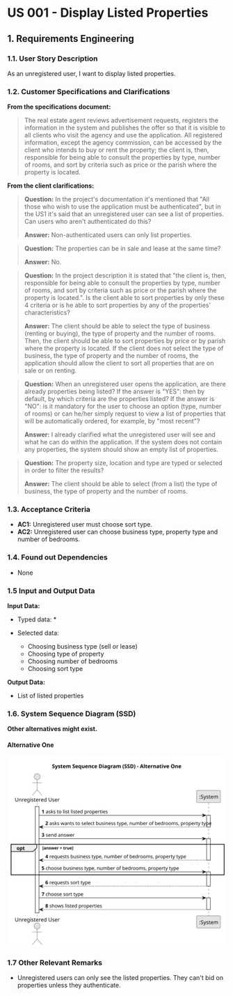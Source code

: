 # US 001 - Display Listed Properties 

## 1. Requirements Engineering


### 1.1. User Story Description


As an unregistered user, I want to display listed properties.


### 1.2. Customer Specifications and Clarifications 


**From the specifications document:**

>	The real estate agent reviews advertisement requests, registers the information in the system and publishes the offer so that it is visible to all clients who visit the agency and use the application. All registered information, except the agency commission, can be accessed by the client who intends to buy or rent the property; the client is, then, responsible for being able to consult the properties by type, number of rooms, and sort by criteria such as price or the parish where the property is located.





**From the client clarifications:**

> **Question:** In the project's documentation it's mentioned that "All those who wish to use the application must be authenticated", but in the US1 it's said that an unregistered user can see a list of properties. Can users who aren't authenticated do this?
>  
> **Answer:** Non-authenticated users can only list properties.


> **Question:** The properties can be in sale and lease at the same time?
>  
> **Answer:** No. 

> **Question:** In the project description it is stated that "the client is, then, responsible for being able to consult the properties by type, number of rooms, and sort by criteria such as price or the parish where the property is located.". Is the client able to sort properties by only these 4 criteria or is he able to sort properties by any of the properties' characteristics?
>
> **Answer:** The client should be able to select the type of business (renting or buying), the type of property and the number of rooms. Then, the client should be able to sort properties by price or by parish where the property is located.
If the client does not select the type of business, the type of property and the number of rooms, the application should allow the client to sort all properties that are on sale or on renting.

> **Question:** When an unregistered user opens the application, are there already properties being listed?
>If the answer is "YES": then by default, by which criteria are the properties listed?
>If the answer is "NO": is it mandatory for the user to choose an option (type, number of rooms) or can he/her simply request to view a list of properties that will be automatically ordered, for example, by "most recent"?
>
> **Answer:** I already clarified what the unregistered user will see and what he can do within the application. If the system does not contain any properties, the system should show an empty list of properties.

> **Question:** The property size, location and type are typed or selected in order to filter the results?
>
> **Answer:** The client should be able to select (from a list) the type of business, the type of property and the number of rooms.

### 1.3. Acceptance Criteria


* **AC1:** Unregistered user must choose sort type.
* **AC2:** Unregistered user can choose business type, property type and number of bedrooms.

### 1.4. Found out Dependencies


* None


### 1.5 Input and Output Data


**Input Data:**

* Typed data:
	* 
	
* Selected data:
    * Choosing business type (sell or lease)
    * Choosing type of property
    * Choosing number of bedrooms
    * Choosing sort type


**Output Data:**

* List of listed properties

### 1.6. System Sequence Diagram (SSD)

**Other alternatives might exist.**

#### Alternative One

![System Sequence Diagram - Alternative One](./svg/us001-system-sequence-diagram-System_Sequence_Diagram__SSD.svg)

### 1.7 Other Relevant Remarks

* Unregistered users can only see the listed properties. They can't bid on properties unless they authenticate. 